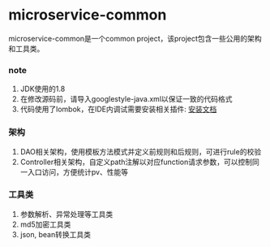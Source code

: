 microservice-common
===================================

microservice-common是一个common project，该project包含一些公用的架构和工具类。

### note
1. JDK使用的1.8
2. 在修改源码前，请导入googlestyle-java.xml以保证一致的代码格式
3. 代码使用了lombok，在IDE内调试需要安装相关插件: [安装文档](https://projectlombok.org/setup)

### 架构
1. DAO相关架构，使用模板方法模式并定义前规则和后规则，可进行rule的校验
2. Controller相关架构，自定义path注解以对应function请求参数，可以控制同一入口访问，方便统计pv、性能等

### 工具类
1. 参数解析、异常处理等工具类
2. md5加密工具类
3. json, bean转换工具类
